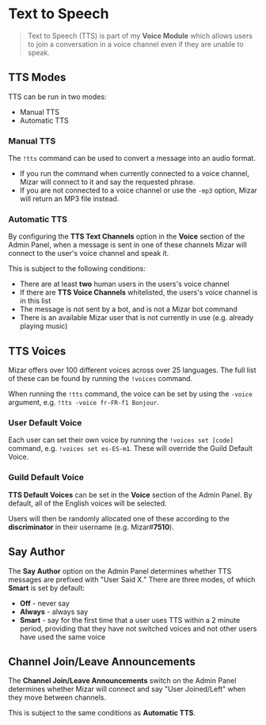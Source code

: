 # Text to Speech

> Text to Speech (TTS) is part of my **Voice Module** which allows users to join a conversation in a voice channel even if they are unable to speak.

## TTS Modes
TTS can be run in two modes:
* Manual TTS
* Automatic TTS

### Manual TTS
The `!tts` command can be used to convert a message into an audio format.

* If you run the command when currently connected to a voice channel, Mizar will connect to it and say the requested phrase.
* If you are not connected to a voice channel or use the `-mp3` option, Mizar will return an MP3 file instead.

### Automatic TTS
By configuring the **TTS Text Channels** option in the **Voice** section of the Admin Panel, when a message is sent in one of these channels Mizar will connect to the user's voice channel and speak it.

This is subject to the following conditions:
* There are at least **two** human users in the users's voice channel
* If there are **TTS Voice Channels** whitelisted, the users's voice channel is in this list
* The message is not sent by a bot, and is not a Mizar bot command
* There is an available Mizar user that is not currently in use (e.g. already playing music)

## TTS Voices
Mizar offers over 100 different voices across over 25 languages. The full list of these can be found by running the `!voices` command.

When running the `!tts` command, the voice can be set by using the `-voice` argument, e.g. `!tts -voice fr-FR-f1 Bonjour`.

### User Default Voice
Each user can set their own voice by running the `!voices set [code]` command, e.g. `!voices set es-ES-m1`. These will override the Guild Default Voice.

### Guild Default Voice
**TTS Default Voices** can be set in the **Voice** section of the Admin Panel. By default, all of the English voices will be selected.

Users will then be randomly allocated one of these according to the **discriminator** in their username (e.g. Mizar#**7510**).

## Say Author
The **Say Author** option on the Admin Panel determines whether TTS messages are prefixed with "User Said X." There are three modes, of which **Smart** is set by default:
* **Off** - never say
* **Always** - always say
* **Smart** - say for the first time that a user uses TTS within a 2 minute period, providing that they have not switched voices and not other users have used the same voice

## Channel Join/Leave Announcements
The **Channel Join/Leave Announcements** switch on the Admin Panel determines whether Mizar will connect and say "User Joined/Left" when they move between channels.

This is subject to the same conditions as **Automatic TTS**.